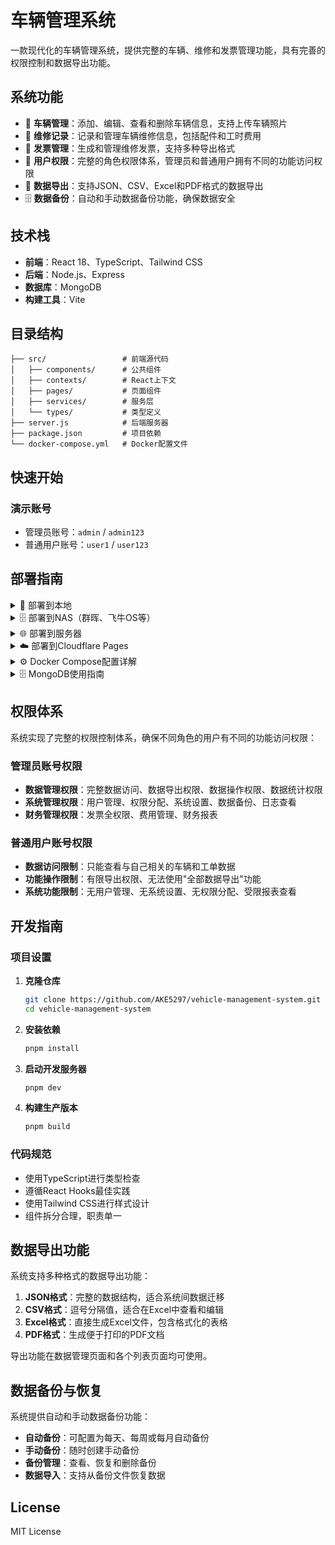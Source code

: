 # 车辆管理系统

一款现代化的车辆管理系统，提供完整的车辆、维修和发票管理功能，具有完善的权限控制和数据导出功能。

## 系统功能

- 🚗 **车辆管理**：添加、编辑、查看和删除车辆信息，支持上传车辆照片
- 🔧 **维修记录**：记录和管理车辆维修信息，包括配件和工时费用
- 🧾 **发票管理**：生成和管理维修发票，支持多种导出格式
- 👥 **用户权限**：完整的角色权限体系，管理员和普通用户拥有不同的功能访问权限
- 💾 **数据导出**：支持JSON、CSV、Excel和PDF格式的数据导出
- 🗄️ **数据备份**：自动和手动数据备份功能，确保数据安全

## 技术栈

- **前端**：React 18、TypeScript、Tailwind CSS
- **后端**：Node.js、Express
- **数据库**：MongoDB
- **构建工具**：Vite

## 目录结构

```
├── src/                 # 前端源代码
│   ├── components/      # 公共组件
│   ├── contexts/        # React上下文
│   ├── pages/           # 页面组件
│   ├── services/        # 服务层
│   └── types/           # 类型定义
├── server.js            # 后端服务器
├── package.json         # 项目依赖
└── docker-compose.yml   # Docker配置文件
```

## 快速开始

### 演示账号

- 管理员账号：`admin` / `admin123`
- 普通用户账号：`user1` / `user123`

## 部署指南

<details>
<summary>📁 部署到本地</summary>

### 前提条件

- 安装 [Node.js](https://nodejs.org/) (v16+)
- 安装 [MongoDB](https://www.mongodb.com/try/download/community)
- 安装 [pnpm](https://pnpm.io/installation)

### 步骤

1. **克隆仓库**
   ```bash
   git clone https://github.com/AKE5297/vehicle-management-system.git
   cd vehicle-management-system
   ```

2. **安装依赖**
   ```bash
   pnpm install
   ```

3. **启动MongoDB服务**
   确保MongoDB服务已启动并运行在默认端口27017

4. **配置环境变量**
   创建 `.env` 文件并添加以下内容：
   ```
   MONGODB_URI=mongodb://localhost:27017/vehicle-management
   JWT_SECRET=your-secret-key
   UPLOAD_DIR=./uploads
   PORT=5000
   ```

5. **启动开发服务器**
   ```bash
   pnpm dev
   ```
   
   前端将运行在 http://localhost:3000，后端API将运行在 http://localhost:5000

6. **构建生产版本**
   ```bash
   pnpm build
   ```

7. **启动生产服务器**
   ```bash
   pnpm start
   ```
</details>

<details>
<summary>🗄️ 部署到NAS（群晖、飞牛OS等）</summary>

### 使用Docker Compose部署

1. **准备工作**
   - 在NAS上安装Docker和Docker Compose
   - 创建一个专用目录用于存放项目数据，例如：`/volume1/docker/vehicle-management`

2. **创建docker-compose.yml文件**
   在项目目录中创建`docker-compose.yml`文件（或使用项目中已有的文件）：

   ```yaml
   version: '3.8'

   services:
     app:
       image: node:18-alpine
       container_name: vehicle-management-app
       working_dir: /app
       ports:
         - "3000:3000"
         - "5000:5000"
       volumes:
         - ./:/app
         - ./uploads:/app/uploads
       environment:
         - MONGODB_URI=mongodb://admin:password@db:27017/vehicle-management?authSource=admin
         - JWT_SECRET=your-secret-key
         - UPLOAD_DIR=/app/uploads
         - PORT=5000
       depends_on:
         - db
       command: sh -c "git clone https://github.com/AKE5297/vehicle-management-system.git /app && cd /app && npm install -g pnpm && pnpm install && pnpm build && pnpm start"
       
     db:
       image: mongo:latest
       environment:
         - MONGO_INITDB_ROOT_USERNAME=admin
         - MONGO_INITDB_ROOT_PASSWORD=password
       container_name: vehicle-management-db
       volumes:
         - ./mongodb-data:/data/db
       ports:
         - "27017:27017"
       restart: always
   ```

3. **部署项目**
   - 通过SSH或NAS的文件管理器将`docker-compose.yml`文件上传到NAS上的项目目录
   - 打开NAS的终端或使用SSH连接到NAS
   - 导航到项目目录
   - 运行以下命令启动服务：
     ```bash
     docker-compose up -d
     ```

4. **访问系统**
   打开浏览器，访问 `http://NAS_IP:3000` 即可使用车辆管理系统

5. **数据持久化**
   - MongoDB数据将保存在 `./mongodb-data` 目录
   - 上传的图片将保存在 `./uploads` 目录
   - 确保这些目录有适当的权限
</details>

<details>
<summary>🌐 部署到服务器</summary>

### 使用Docker Compose部署

1. **准备工作**
   - 准备一台Linux服务器（推荐Ubuntu 20.04+）
   - 安装Docker和Docker Compose
   - 配置域名（可选）

2. **安装Docker和Docker Compose**
   ```bash
   # 更新系统包
   sudo apt update && sudo apt upgrade -y
   
   # 安装Docker
   sudo apt install docker.io -y
   
   # 安装Docker Compose
   sudo apt install docker-compose -y
   
   # 将当前用户添加到docker组
   sudo usermod -aG docker $USER
   ```

3. **创建项目目录**
   ```bash
   mkdir -p ~/vehicle-management
   cd ~/vehicle-management
   ```

4. **创建docker-compose.yml文件**
   ```yaml
   version: '3.8'

   services:
     app:
       image: node:18-alpine
       container_name: vehicle-management-app
       working_dir: /app
       ports:
         - "3000:3000"
         - "5000:5000"
       volumes:
         - ./:/app
         - ./uploads:/app/uploads
       environment:
         - MONGODB_URI=mongodb://admin:password@db:27017/vehicle-management?authSource=admin
         - JWT_SECRET=your-secret-key
         - UPLOAD_DIR=/app/uploads
         - PORT=5000
       depends_on:
         - db
       command: sh -c "git clone https://github.com/AKE5297/vehicle-management-system.git /app && cd /app && npm install -g pnpm && pnpm install && pnpm build && pnpm start"
       
     db:
       image: mongo:latest
       environment:
         - MONGO_INITDB_ROOT_USERNAME=admin
         - MONGO_INITDB_ROOT_PASSWORD=password
       container_name: vehicle-management-db
       volumes:
         - ./mongodb-data:/data/db
       ports:
         - "27017:27017"
       restart: always
   ```

5. **启动服务**
   ```bash
   docker-compose up -d
   ```

6. **配置防火墙**
   ```bash
   sudo ufw allow 3000
   sudo ufw allow 5000
   sudo ufw allow 27017   # 仅在需要远程访问数据库时开放
   sudo ufw reload
   ```

7. **设置Nginx反向代理（可选）**
   ```bash
   # 安装Nginx
   sudo apt install nginx -y
   
   # 创建配置文件
   sudo nano /etc/nginx/sites-available/vehicle-management
   ```

   添加以下内容（替换`your-domain.com`为您的域名）：
   ```
   server {
       listen 80;
       server_name your-domain.com;
       
       location / {
           proxy_pass http://localhost:3000;
           proxy_set_header Host $host;
           proxy_set_header X-Real-IP $remote_addr;
           proxy_set_header X-Forwarded-For $proxy_add_x_forwarded_for;
           proxy_set_header X-Forwarded-Proto $scheme;
       }
       
       location /api {
           proxy_pass http://localhost:5000;
           proxy_set_header Host $host;
           proxy_set_header X-Real-IP $remote_addr;
           proxy_set_header X-Forwarded-For $proxy_add_x_forwarded_for;
           proxy_set_header X-Forwarded-Proto $scheme;
       }
   }
   ```

   启用配置并重启Nginx：
   ```bash
   sudo ln -s /etc/nginx/sites-available/vehicle-management /etc/nginx/sites-enabled/
   sudo nginx -t
   sudo systemctl restart nginx
   ```

8. **配置HTTPS（可选）**
   ```bash
   # 安装Certbot
   sudo apt install certbot python3-certbot-nginx -y
   
   # 获取SSL证书
   sudo certbot --nginx -d your-domain.com
   ```
</details>

<details>
<summary>☁️ 部署到Cloudflare Pages</summary>

Cloudflare Pages 是一个用于静态网站托管的平台，非常适合部署我们的前端应用。由于我们的应用还包含后端API，我们需要将前端和后端分开部署。

### 部署前端到Cloudflare Pages

1. **准备工作**
   - 确保您的代码已推送到GitHub仓库
   - 登录到 [Cloudflare Dashboard](https://dash.cloudflare.com/)
   - 创建一个Cloudflare账号（如果还没有）

2. **创建Cloudflare Pages项目**
   - 在Cloudflare Dashboard中，选择"Pages"
   - 点击"创建项目"按钮
   - 选择"连接到Git"
   - 授权Cloudflare访问您的GitHub账户
   - 选择您的车辆管理系统仓库
   - 点击"开始设置"

3. **配置构建设置**
   - **项目名称**: 输入一个唯一的项目名称
   - **生产分支**: 通常是 `main` 或 `master`
   - **构建命令**: `pnpm build`
   - **构建输出目录**: `dist`
   - **根目录**: 保留为空
   - **环境变量**: 添加以下环境变量
     - `NODE_VERSION`: `18`
     - `MONGO_URI`: `您的MongoDB连接字符串` (如果前端需要直接连接数据库)

4. **部署项目**
   - 点击"保存并部署"按钮
   - Cloudflare Pages将自动构建并部署您的项目
   - 部署完成后，您将获得一个`*.pages.dev`域名

5. **配置自定义域名（可选）**
   - 在项目设置中，选择"自定义域名"
   - 点击"设置自定义域名"并按照提示添加您的域名

### 部署后端到Cloudflare Workers

对于后端API，我们可以使用Cloudflare Workers或其他服务如Heroku、Vercel等。

#### 部署后端到Cloudflare Workers

1. **准备工作**
   - 安装 [Wrangler CLI](https://developers.cloudflare.com/workers/wrangler/install-and-update/)
   - 登录到Wrangler：`wrangler login`

2. **创建后端项目**
   - 在一个新目录中初始化一个Workers项目：`wrangler init vehicle-management-api`
   - 按照提示配置项目

3. **部署API**
   - 编写您的API代码（可以基于现有的server.js文件）
   - 部署到Cloudflare Workers：`wrangler deploy`

4. **更新前端配置**
   - 在前端代码中，将API基础URL更新为Cloudflare Workers提供的URL
   - 重新构建并部署前端应用
</details>

<details>
<summary>⚙️ Docker Compose配置详解</summary>

下面是对`docker-compose.yml`文件中每条命令的详细解释：

```yaml
version: '3.8'  # 指定Docker Compose文件版本
```

### 应用服务配置

```yaml
services:
  app:
    image: node:18-alpine  # 使用Node.js 18 Alpine镜像，轻量级且适合生产环境
    container_name: vehicle-management-app  # 容器名称
    working_dir: /app  # 容器内的工作目录
    ports:
      - "3000:3000"  # 将容器的3000端口映射到主机的3000端口（前端服务）
      - "5000:5000"  # 将容器的5000端口映射到主机的5000端口（后端API）
    volumes:
      - ./:/app  # 将主机当前目录挂载到容器的/app目录，实现文件同步
      - ./uploads:/app/uploads  # 将主机的uploads目录挂载到容器，实现上传文件持久化
    environment:  # 环境变量配置
       - MONGODB_URI=mongodb://admin:password@db:27017/vehicle-management?authSource=admin  # MongoDB连接字符串
      - JWT_SECRET=your-secret-key  # JWT令牌密钥
      - UPLOAD_DIR=/app/uploads  # 上传目录路径
      - PORT=5000  # 后端服务端口
    depends_on:
      - db  # 依赖于MongoDB服务，确保数据库先启动
    command: sh -c "git clone https://github.com/AKE5297/vehicle-management-system.git /app && cd /app && npm install -g pnpm && pnpm install && pnpm build && pnpm start"  # 容器启动命令，拉取代码并启动应用
```

### MongoDB数据库配置

```yaml
  db:
    image: mongo:latest  # 使用最新版本的MongoDB镜像
    environment:
      - MONGO_INITDB_ROOT_USERNAME=admin  # MongoDB管理员用户名
      - MONGO_INITDB_ROOT_PASSWORD=password  # MongoDB管理员密码
    container_name: vehicle-management-db  # MongoDB容器名称
    volumes:
      - ./mongodb-data:/data/db  # 将主机的mongodb-data目录挂载到容器，实现数据持久化
    ports:
      - "27017:27017"  # 将容器的27017端口映射到主机，允许外部访问数据库
    restart: always  # 容器退出时自动重启
```
</details>

<details>
<summary>🗄️ MongoDB使用指南</summary>

### MongoDB基础操作

#### 连接到MongoDB

**使用MongoDB Shell**
```bash
# 连接到本地MongoDB实例
mongo

# 使用认证连接
mongo -u admin -p password --authenticationDatabase admin

# 连接到特定数据库
mongo vehicle-management -u admin -p password --authenticationDatabase admin
```

**使用MongoDB Compass（图形界面工具）**
1. 下载并安装 [MongoDB Compass](https://www.mongodb.com/try/download/compass)
2. 创建新连接，填写以下信息：
   - **连接字符串**: `mongodb://admin:password@localhost:27017/vehicle-management?authSource=admin`
   - 或者分别填写：
     - **主机名**: `localhost`
     - **端口**: `27017`
     - **认证数据库**: `admin`
     - **用户名**: `admin`
     - **密码**: `password`
3. 点击"连接"按钮

#### 数据库操作

**查看所有数据库**
```bash
show dbs
```

**切换到车辆管理系统数据库**
```bash
use vehicle-management
```

**查看所有集合（表）**
```bash
show collections
```

**查询数据**
```bash
# 查询所有车辆数据
db.vehicles.find().pretty()

# 查询特定条件的数据
db.vehicles.find({ licensePlate: "京A12345" }).pretty()
```

**插入数据**
```bash
db.vehicles.insertOne({
  licensePlate: "粤B12345",
  brand: "丰田",
  model: "卡罗拉",
  // 其他字段...
})
```

**更新数据**
```bash
db.vehicles.updateOne(
  { licensePlate: "粤B12345" },
  { $set: { brand: "丰田", model: "凯美瑞" } }
)
```

**删除数据**
```bash
db.vehicles.deleteOne({ licensePlate: "粤B12345" })
```

### 备份与恢复

#### 备份数据库

```bash
# 使用mongodump备份
mongodump --db vehicle-management --username admin --password password --authenticationDatabase admin --out /path/to/backup/directory
```

#### 恢复数据库

```bash
# 使用mongorestore恢复
mongorestore --db vehicle-management --username admin --password password --authenticationDatabase admin /path/to/backup/directory/vehicle-management
```

### 常见问题排查

**连接问题**
- 确保MongoDB服务正在运行：`sudo systemctl status mongod`
- 检查防火墙设置：`sudo ufw status`，确保27017端口已开放
- 验证认证信息是否正确

**性能问题**
- 为常用查询字段创建索引：`db.vehicles.createIndex({ licensePlate: 1 })`
- 定期清理不必要的数据
- 考虑增加服务器资源或配置MongoDB副本集

**数据损坏**
- 定期备份数据库
- 使用`mongod --repair`命令修复损坏的数据库
</details>

## 权限体系

系统实现了完整的权限控制体系，确保不同角色的用户有不同的功能访问权限：

### 管理员账号权限

- **数据管理权限**：完整数据访问、数据导出权限、数据操作权限、数据统计权限
- **系统管理权限**：用户管理、权限分配、系统设置、数据备份、日志查看
- **财务管理权限**：发票全权限、费用管理、财务报表

### 普通用户账号权限

- **数据访问限制**：只能查看与自己相关的车辆和工单数据
- **功能操作限制**：有限导出权限、无法使用"全部数据导出"功能
- **系统功能限制**：无用户管理、无系统设置、无权限分配、受限报表查看

## 开发指南

### 项目设置

1. **克隆仓库**
   ```bash
   git clone https://github.com/AKE5297/vehicle-management-system.git
   cd vehicle-management-system
   ```

2. **安装依赖**
   ```bash
   pnpm install
   ```

3. **启动开发服务器**
   ```bash
   pnpm dev
   ```

4. **构建生产版本**
   ```bash
   pnpm build
   ```

### 代码规范

- 使用TypeScript进行类型检查
- 遵循React Hooks最佳实践
- 使用Tailwind CSS进行样式设计
- 组件拆分合理，职责单一

## 数据导出功能

系统支持多种格式的数据导出功能：

1. **JSON格式**：完整的数据结构，适合系统间数据迁移
2. **CSV格式**：逗号分隔值，适合在Excel中查看和编辑
3. **Excel格式**：直接生成Excel文件，包含格式化的表格
4. **PDF格式**：生成便于打印的PDF文档

导出功能在数据管理页面和各个列表页面均可使用。

## 数据备份与恢复

系统提供自动和手动数据备份功能：

- **自动备份**：可配置为每天、每周或每月自动备份
- **手动备份**：随时创建手动备份
- **备份管理**：查看、恢复和删除备份
- **数据导入**：支持从备份文件恢复数据

## License

MIT License